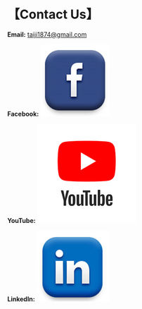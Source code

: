# 【Contact Us】

**Email:** <a href="mailto://taiji1874@gmail.com">taiji1874@gmail.com</a>

**Facebook:** <a href="https://www.facebook.com/taiji74" target="_blank"><img src="_static/images/facebook.PNG" alt="facebook"></a> 

**YouTube:** <a href="https://www.youtube.com/@taiji74" target="_blank"><img src="_static/images/youtube.png" alt="youtube"></a>

**LinkedIn:** <a href="https://www.linkedin.com/company/taiji" target="_blank"><img src="_static/images/linkedin.PNG" alt="LinkedIn"></a>
